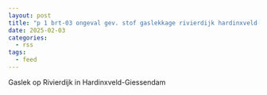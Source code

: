 ```yaml
---
layout: post
title: "p 1 brt-03 ongeval gev. stof gaslekkage rivierdijk hardinxveld-giessendam 189493 187731"
date: 2025-02-03
categories: 
  - rss
tags: 
  - feed
---
```


Gaslek op Rivierdijk in Hardinxveld-Giessendam
